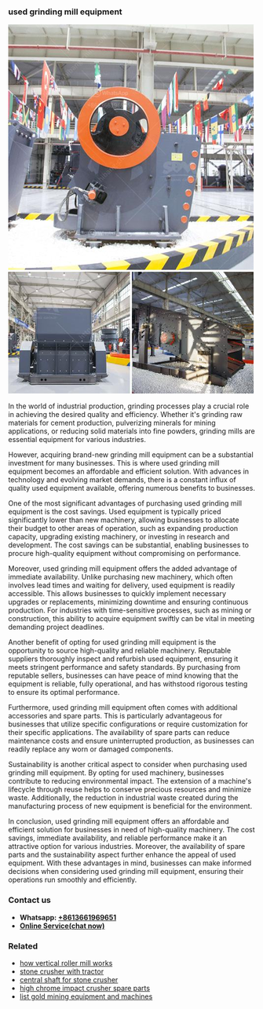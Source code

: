 <h3>used grinding mill equipment</h3><img src='1708663785.jpg' alt=''><p>In the world of industrial production, grinding processes play a crucial role in achieving the desired quality and efficiency. Whether it's grinding raw materials for cement production, pulverizing minerals for mining applications, or reducing solid materials into fine powders, grinding mills are essential equipment for various industries.</p><p>However, acquiring brand-new grinding mill equipment can be a substantial investment for many businesses. This is where used grinding mill equipment becomes an affordable and efficient solution. With advances in technology and evolving market demands, there is a constant influx of quality used equipment available, offering numerous benefits to businesses.</p><p>One of the most significant advantages of purchasing used grinding mill equipment is the cost savings. Used equipment is typically priced significantly lower than new machinery, allowing businesses to allocate their budget to other areas of operation, such as expanding production capacity, upgrading existing machinery, or investing in research and development. The cost savings can be substantial, enabling businesses to procure high-quality equipment without compromising on performance.</p><p>Moreover, used grinding mill equipment offers the added advantage of immediate availability. Unlike purchasing new machinery, which often involves lead times and waiting for delivery, used equipment is readily accessible. This allows businesses to quickly implement necessary upgrades or replacements, minimizing downtime and ensuring continuous production. For industries with time-sensitive processes, such as mining or construction, this ability to acquire equipment swiftly can be vital in meeting demanding project deadlines.</p><p>Another benefit of opting for used grinding mill equipment is the opportunity to source high-quality and reliable machinery. Reputable suppliers thoroughly inspect and refurbish used equipment, ensuring it meets stringent performance and safety standards. By purchasing from reputable sellers, businesses can have peace of mind knowing that the equipment is reliable, fully operational, and has withstood rigorous testing to ensure its optimal performance.</p><p>Furthermore, used grinding mill equipment often comes with additional accessories and spare parts. This is particularly advantageous for businesses that utilize specific configurations or require customization for their specific applications. The availability of spare parts can reduce maintenance costs and ensure uninterrupted production, as businesses can readily replace any worn or damaged components.</p><p>Sustainability is another critical aspect to consider when purchasing used grinding mill equipment. By opting for used machinery, businesses contribute to reducing environmental impact. The extension of a machine's lifecycle through reuse helps to conserve precious resources and minimize waste. Additionally, the reduction in industrial waste created during the manufacturing process of new equipment is beneficial for the environment.</p><p>In conclusion, used grinding mill equipment offers an affordable and efficient solution for businesses in need of high-quality machinery. The cost savings, immediate availability, and reliable performance make it an attractive option for various industries. Moreover, the availability of spare parts and the sustainability aspect further enhance the appeal of used equipment. With these advantages in mind, businesses can make informed decisions when considering used grinding mill equipment, ensuring their operations run smoothly and efficiently.</p><h3>Contact us</h3><ul><li><strong>Whatsapp:&nbsp;<a href="https://wa.me/8613661969651">+8613661969651</a></strong></li><li><a href="https://swt.shibang-china.com/?git&amp;zhl&amp;used grinding mill equipment"><strong>Online Service(chat now)</strong></a></li></ul><h3>Related</h3><ul><li><a href='how vertical roller mill works.md'>how vertical roller mill works</a></li><li><a href='stone crusher with tractor.md'>stone crusher with tractor</a></li><li><a href='central shaft for stone crusher.md'>central shaft for stone crusher</a></li><li><a href='high chrome impact crusher spare parts.md'>high chrome impact crusher spare parts</a></li><li><a href='list gold mining equipment and machines.md'>list gold mining equipment and machines</a></li></ul>